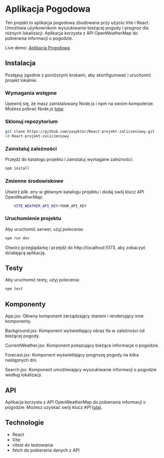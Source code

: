# Aplikacja Pogodowa

Ten projekt to aplikacja pogodowa zbudowana przy użyciu Vite i React. Umożliwia użytkownikom wyszukiwanie bieżącej pogody i prognoz dla różnych lokalizacji. Aplikacja korzysta z API OpenWeatherMap do pobierania informacji o pogodzie.

Live demo: [Aplikacja Pogodowa](https://yaspktor.github.io/React-projekt-zaliczeniowy/)

## Instalacja

Postępuj zgodnie z poniższymi krokami, aby skonfigurować i uruchomić projekt lokalnie.

### Wymagania wstępne

Upewnij się, że masz zainstalowany Node.js i npm na swoim komputerze. Możesz pobrać Node.js [tutaj](https://nodejs.org/).

### Sklonuj repozytorium

```sh
git clone https://github.com/yaspktor/React-projekt-zaliczeniowy.git
cd React-projekt-zaliczeniowy
```
### Zainstaluj zależności
Przejdź do katalogu projektu i zainstaluj wymagane zależności:

```sh
npm install
```

### Zmienne środowiskowe
Utwórz plik .env w głównym katalogu projektu i dodaj swój klucz API OpenWeatherMap:
    
```sh
    VITE_WEATHER_API_KEY=YOUR_API_KEY
```

### Uruchomienie projektu
Aby uruchomić serwer, użyj polecenia:

```sh
npm run dev
```
Otwórz przeglądarkę i przejdź do http://localhost:5173, aby zobaczyć działającą aplikację.

## Testy
Aby uruchomić testy, użyj polecenia:

```sh
npm test
```

## Komponenty
App.jsx: Główny komponent zarządzający stanem i renderujący inne komponenty.

Background.jsx: Komponent wyświetlający obraz tła w zależności od bieżącej pogody.

CurrentWeather.jsx: Komponent pokazujący bieżące informacje o pogodzie.

Forecast.jsx: Komponent wyświetlający prognozę pogody na kilka następnych dni.

Search.jsx: Komponent umożliwiający wyszukiwanie informacji o pogodzie według lokalizacji.


## API
Aplikacja korzysta z API OpenWeatherMap do pobierania informacji o pogodzie. Możesz uzyskać swój klucz API [tutaj](https://home.openweathermap.org/users/sign_up).

## Technologie
- React
- Vite
- vitest do testowania
- fetch do pobierania danych z API
